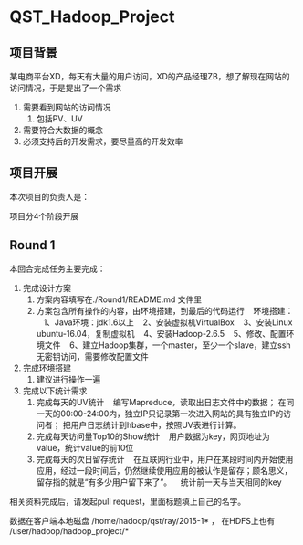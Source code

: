 # QST_Hadoop_Project

## 项目背景

某电商平台XD，每天有大量的用户访问，XD的产品经理ZB，想了解现在网站的访问情况，于是提出了一个需求

1. 需要看到网站的访问情况
    1. 包括PV、UV
2. 需要符合大数据的概念
3. 必须支持后的开发需求，要尽量高的开发效率

## 项目开展

本次项目的负责人是：

项目分4个阶段开展

## Round 1

本回合完成任务主要完成：

1. 完成设计方案
    1. 方案内容填写在./Round1/README.md 文件里
    2. 方案包含所有操作的内容，由环境搭建，到最后的代码运行
    环境搭建：
    1、Java环境：jdk1.6以上
    2、安装虚拟机VirtualBox
    3、安装Linux ubuntu-16.04，复制虚拟机
    4、安装Hadoop-2.6.5
    5、修改、配置环境文件
    6、建立Hadoop集群，一个master，至少一个slave，建立ssh无密钥访问，需要修改配置文件
2. 完成环境搭建
    1. 建议进行操作一遍
3. 完成以下统计需求
    1. 完成每天的UV统计
    编写Mapreduce，读取出日志文件中的数据；
    在同一天的00:00-24:00内，独立IP只记录第一次进入网站的具有独立IP的访问者；
    把用户日志统计到hbase中，按照UV表进行计算。
    2. 完成每天访问量Top10的Show统计
    用户数据为key，网页地址为value，统计value的前10位
    3. 完成每天的次日留存统计
    在互联网行业中，用户在某段时间内开始使用应用，经过一段时间后，仍然继续使用应用的被认作是留存；顾名思义，留存指的就是“有多少用户留下来了”。
    统计前一天与当天相同的key
    

相关资料完成后，请发起pull request，里面标题填上自己的名字。

数据在客户端本地磁盘 /home/hadoop/qst/ray/2015-1\* ， 在HDFS上也有 /user/hadoop/hadoop_project/*





